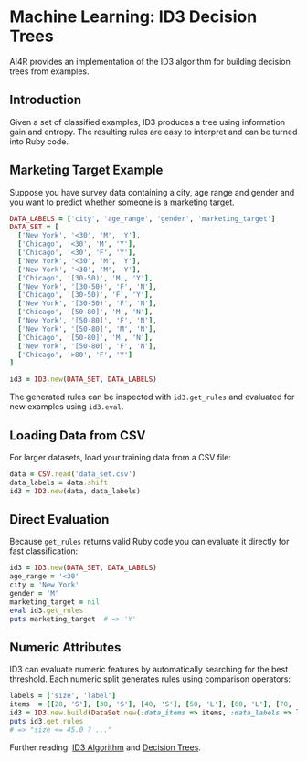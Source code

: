 # Machine Learning: ID3 Decision Trees

AI4R provides an implementation of the ID3 algorithm for building decision trees from examples.

## Introduction

Given a set of classified examples, ID3 produces a tree using information gain and entropy. The resulting rules are easy to interpret and can be turned into Ruby code.

## Marketing Target Example

Suppose you have survey data containing a city, age range and gender and you want to predict whether someone is a marketing target.

```ruby
DATA_LABELS = ['city', 'age_range', 'gender', 'marketing_target']
DATA_SET = [
  ['New York', '<30', 'M', 'Y'],
  ['Chicago', '<30', 'M', 'Y'],
  ['Chicago', '<30', 'F', 'Y'],
  ['New York', '<30', 'M', 'Y'],
  ['New York', '<30', 'M', 'Y'],
  ['Chicago', '[30-50)', 'M', 'Y'],
  ['New York', '[30-50)', 'F', 'N'],
  ['Chicago', '[30-50)', 'F', 'Y'],
  ['New York', '[30-50)', 'F', 'N'],
  ['Chicago', '[50-80]', 'M', 'N'],
  ['New York', '[50-80]', 'F', 'N'],
  ['New York', '[50-80]', 'M', 'N'],
  ['Chicago', '[50-80]', 'M', 'N'],
  ['New York', '[50-80]', 'F', 'N'],
  ['Chicago', '>80', 'F', 'Y']
]

id3 = ID3.new(DATA_SET, DATA_LABELS)
```

The generated rules can be inspected with `id3.get_rules` and evaluated for new examples using `id3.eval`.

## Loading Data from CSV

For larger datasets, load your training data from a CSV file:

```ruby
data = CSV.read('data_set.csv')
data_labels = data.shift
id3 = ID3.new(data, data_labels)
```

## Direct Evaluation

Because `get_rules` returns valid Ruby code you can evaluate it directly for fast classification:

```ruby
id3 = ID3.new(DATA_SET, DATA_LABELS)
age_range = '<30'
city = 'New York'
gender = 'M'
marketing_target = nil
eval id3.get_rules
puts marketing_target  # => 'Y'
```

## Numeric Attributes

ID3 can evaluate numeric features by automatically searching for the best
threshold. Each numeric split generates rules using comparison operators:

```ruby
labels = ['size', 'label']
items  = [[20, 'S'], [30, 'S'], [40, 'S'], [50, 'L'], [60, 'L'], [70, 'L']]
id3 = ID3.new.build(DataSet.new(:data_items => items, :data_labels => labels))
puts id3.get_rules
# => "size <= 45.0 ? ..."
```

Further reading: [ID3 Algorithm](http://en.wikipedia.org/wiki/ID3_algorithm) and [Decision Trees](http://en.wikipedia.org/wiki/Decision_tree).
